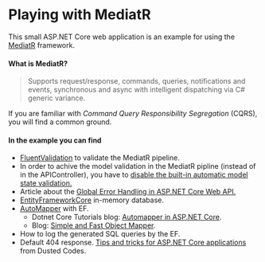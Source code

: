 # Playing with MediatR

This small ASP.NET Core web application is an example for using the [MediatR](https://github.com/jbogard/MediatR "MediatR") framework.

#### What is MediatR?
> Supports request/response, commands, queries, notifications and events, synchronous and async with intelligent dispatching via C# generic variance.

If you are familiar with *Command Query Responsibility Segregation* (CQRS), you will find a common ground.

#### In the example you can find

- [FluentValidation](https://fluentvalidation.net "FluentValidation") to validate the MediatR pipeline.
- In order to achive the model validation in the MediatR pipline (instead of in the APIController), you have to [disable the built-in automatic model state validation.](https://www.talkingdotnet.com/disable-automatic-model-state-validation-in-asp-net-core-2-1 "disable the built-in automatic model state validation")
- Article about the [Global Error Handling in ASP.NET Core Web API.](https://code-maze.com/global-error-handling-aspnetcore "Global Error Handling in ASP.NET Core Web API")
- [EntityFrameworkCore](https://docs.microsoft.com/en-us/ef/core/index "EntityFrameworkCore") in-memory database.
- [AutoMapper](https://github.com/AutoMapper/AutoMapper "AutoMapper") with EF.
  - Dotnet Core Tutorials blog: [Automapper in ASP.NET Core](https://dotnetcoretutorials.com/2017/09/23/using-automapper-asp-net-core "Automapper in ASP.NET Core").
  - Blog: [Simple and Fast Object Mapper](https://rehansaeed.com/a-simple-and-fast-object-mapper "Simple and Fast Object Mapper").
- How to log the generated SQL queries by the EF.
- Default 404 response. [Tips and tricks for ASP.NET Core applications](https://dusted.codes/advanced-tips-and-tricks-for-aspnet-core-applications "Tips and tricks for ASP.NET Core applications") from Dusted Codes.
